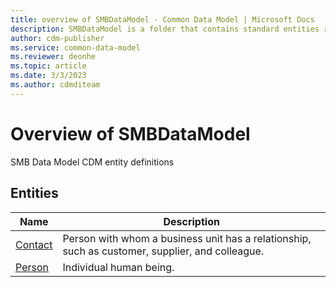 ```yaml
---
title: overview of SMBDataModel - Common Data Model | Microsoft Docs
description: SMBDataModel is a folder that contains standard entities related to the Common Data Model.
author: cdm-publisher
ms.service: common-data-model
ms.reviewer: deonhe
ms.topic: article
ms.date: 3/3/2023
ms.author: cdmditeam
---
```


# Overview of SMBDataModel

SMB Data Model CDM entity definitions  

## Entities

|Name|Description|
|---|---|
|[Contact](Contact.md)|Person with whom a business unit has a relationship, such as customer, supplier, and colleague\.|
|[Person](Person.md)|Individual human being\.|
